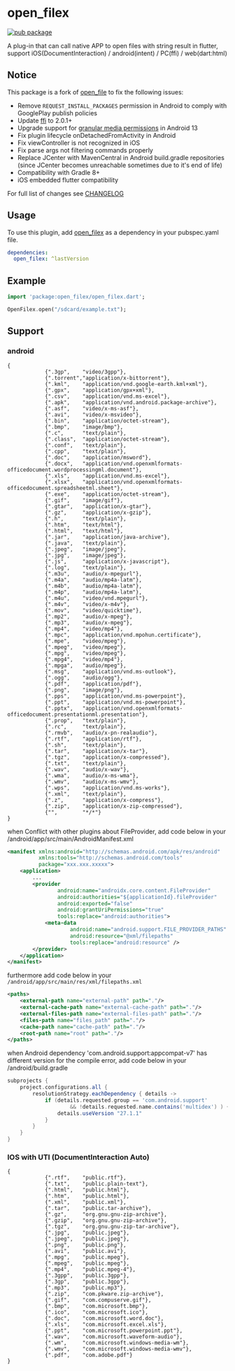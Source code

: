 # open_filex
[![pub package](https://img.shields.io/pub/v/open_filex.svg)](https://pub.dev/packages/open_filex)

A plug-in that can call native APP to open files with string result in flutter, support iOS(DocumentInteraction) / android(intent) / PC(ffi) / web(dart:html)

## Notice
This package is a fork of [open_file](https://pub.dev/packages/open_file) to fix the following issues:
- Remove `REQUEST_INSTALL_PACKAGES` permission in Android to comply with GooglePlay publish policies
- Update [ffi](https://pub.dev/packages/ffi) to 2.0.1+
- Upgrade support for [granular media permissions](https://developer.android.com/about/versions/13/behavior-changes-13#granular-media-permissions) in Android 13
- Fix plugin lifecycle onDetachedFromActivity in Android
- Fix viewController is not recognized in iOS
- Fix parse args not filtering commands properly
- Replace JCenter with MavenCentral in Android build.gradle repositories (since JCenter becomes unreachable sometimes due to it's end of life)
- Compatibility with Gradle 8+
- iOS embedded flutter compatibility

For full list of changes see [CHANGELOG](https://pub.dev/packages/open_filex/changelog)

## Usage

To use this plugin, add [open_filex](https://pub.dev/packages/open_filex/install) as a dependency in your pubspec.yaml file.
```yaml
dependencies:
  open_filex: ^lastVersion
```

## Example
```dart
import 'package:open_filex/open_filex.dart';

OpenFilex.open("/sdcard/example.txt");
```

## Support
### android
```
{
            {".3gp",    "video/3gpp"},
            {".torrent","application/x-bittorrent"},
            {".kml",    "application/vnd.google-earth.kml+xml"},
            {".gpx",    "application/gpx+xml"},
            {".csv",    "application/vnd.ms-excel"},
            {".apk",    "application/vnd.android.package-archive"},
            {".asf",    "video/x-ms-asf"},
            {".avi",    "video/x-msvideo"},
            {".bin",    "application/octet-stream"},
            {".bmp",    "image/bmp"},
            {".c",      "text/plain"},
            {".class",  "application/octet-stream"},
            {".conf",   "text/plain"},
            {".cpp",    "text/plain"},
            {".doc",    "application/msword"},
            {".docx",   "application/vnd.openxmlformats-officedocument.wordprocessingml.document"},
            {".xls",    "application/vnd.ms-excel"},
            {".xlsx",   "application/vnd.openxmlformats-officedocument.spreadsheetml.sheet"},
            {".exe",    "application/octet-stream"},
            {".gif",    "image/gif"},
            {".gtar",   "application/x-gtar"},
            {".gz",     "application/x-gzip"},
            {".h",      "text/plain"},
            {".htm",    "text/html"},
            {".html",   "text/html"},
            {".jar",    "application/java-archive"},
            {".java",   "text/plain"},
            {".jpeg",   "image/jpeg"},
            {".jpg",    "image/jpeg"},
            {".js",     "application/x-javascript"},
            {".log",    "text/plain"},
            {".m3u",    "audio/x-mpegurl"},
            {".m4a",    "audio/mp4a-latm"},
            {".m4b",    "audio/mp4a-latm"},
            {".m4p",    "audio/mp4a-latm"},
            {".m4u",    "video/vnd.mpegurl"},
            {".m4v",    "video/x-m4v"},
            {".mov",    "video/quicktime"},
            {".mp2",    "audio/x-mpeg"},
            {".mp3",    "audio/x-mpeg"},
            {".mp4",    "video/mp4"},
            {".mpc",    "application/vnd.mpohun.certificate"},
            {".mpe",    "video/mpeg"},
            {".mpeg",   "video/mpeg"},
            {".mpg",    "video/mpeg"},
            {".mpg4",   "video/mp4"},
            {".mpga",   "audio/mpeg"},
            {".msg",    "application/vnd.ms-outlook"},
            {".ogg",    "audio/ogg"},
            {".pdf",    "application/pdf"},
            {".png",    "image/png"},
            {".pps",    "application/vnd.ms-powerpoint"},
            {".ppt",    "application/vnd.ms-powerpoint"},
            {".pptx",   "application/vnd.openxmlformats-officedocument.presentationml.presentation"},
            {".prop",   "text/plain"},
            {".rc",     "text/plain"},
            {".rmvb",   "audio/x-pn-realaudio"},
            {".rtf",    "application/rtf"},
            {".sh",     "text/plain"},
            {".tar",    "application/x-tar"},
            {".tgz",    "application/x-compressed"},
            {".txt",    "text/plain"},
            {".wav",    "audio/x-wav"},
            {".wma",    "audio/x-ms-wma"},
            {".wmv",    "audio/x-ms-wmv"},
            {".wps",    "application/vnd.ms-works"},
            {".xml",    "text/plain"},
            {".z",      "application/x-compress"},
            {".zip",    "application/x-zip-compressed"},
            {"",        "*/*"}
}

```
when Conflict with other plugins about FileProvider, add code below in your /android/app/src/main/AndroidManifest.xml
```xml
<manifest xmlns:android="http://schemas.android.com/apk/res/android"
          xmlns:tools="http://schemas.android.com/tools"
          package="xxx.xxx.xxxxx">
    <application>
        ...
        <provider
                android:name="androidx.core.content.FileProvider"
                android:authorities="${applicationId}.fileProvider"
                android:exported="false"
                android:grantUriPermissions="true"
                tools:replace="android:authorities">
            <meta-data
                    android:name="android.support.FILE_PROVIDER_PATHS"
                    android:resource="@xml/filepaths"
                    tools:replace="android:resource" />
        </provider>
    </application>
</manifest>
```
furthermore add code below in your `/android/app/src/main/res/xml/filepaths.xml`
```xml
<paths>
    <external-path name="external-path" path="."/>
    <external-cache-path name="external-cache-path" path="."/>
    <external-files-path name="external-files-path" path="."/>
    <files-path name="files_path" path="."/>
    <cache-path name="cache-path" path="."/>
    <root-path name="root" path="."/>
</paths>
```

when Android dependency 'com.android.support:appcompat-v7' has different version for the compile error, add code below in your /android/build.gradle
```gradle
subprojects {
    project.configurations.all {
        resolutionStrategy.eachDependency { details ->
            if (details.requested.group == 'com.android.support'
                    && !details.requested.name.contains('multidex') ) {
                details.useVersion "27.1.1"
            }
        }
    }
}
```


### IOS with UTI (DocumentInteraction Auto)
```
{
            {".rtf",    "public.rtf"},
            {".txt",    "public.plain-text"},
            {".html",   "public.html"},
            {".htm",    "public.html"},
            {".xml",    "public.xml"},
            {".tar",    "public.tar-archive"},
            {".gz",     "org.gnu.gnu-zip-archive"},
            {".gzip",   "org.gnu.gnu-zip-archive"},
            {".tgz",    "org.gnu.gnu-zip-tar-archive"},
            {".jpg",    "public.jpeg"},
            {".jpeg",   "public.jpeg"},
            {".png",    "public.png"},
            {".avi",    "public.avi"},
            {".mpg",    "public.mpeg"},
            {".mpeg",   "public.mpeg"},
            {".mp4",    "public.mpeg-4"},
            {".3gpp",   "public.3gpp"},
            {".3gp",    "public.3gpp"},
            {".mp3",    "public.mp3"},
            {".zip",    "com.pkware.zip-archive"},
            {".gif",    "com.compuserve.gif"},
            {".bmp",    "com.microsoft.bmp"},
            {".ico",    "com.microsoft.ico"},
            {".doc",    "com.microsoft.word.doc"},
            {".xls",    "com.microsoft.excel.xls"},
            {".ppt",    "com.microsoft.powerpoint.​ppt"},
            {".wav",    "com.microsoft.waveform-​audio"},
            {".wm",     "com.microsoft.windows-​media-wm"},
            {".wmv",    "com.microsoft.windows-​media-wmv"},
            {".pdf",    "com.adobe.pdf"}
}
```
